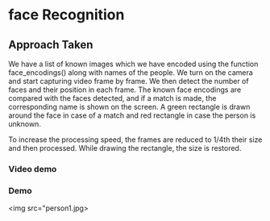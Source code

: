 # face Recognition

## Approach Taken

We have a list of known images which we have encoded using the function face_encodings() along with names of the people.
We turn on the camera and start capturing video frame by frame.
We then detect the number of faces and their position in each frame.
The known face encodings are compared with the faces detected, and if a match is made, the corresponding name is shown on the screen.
A green rectangle is drawn around the face in case of a match and red rectangle in case the person is unknown. 

To increase the processing speed, the frames are reduced to 1/4th their size and then processed. While drawing the rectangle, the size is restored.

### Video demo


### Demo
<img src="person1.jpg>
